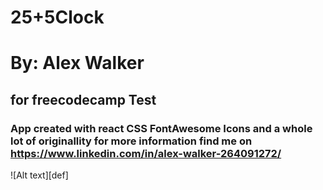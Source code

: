 # 25+5Clock

# By: Alex Walker 

## for freecodecamp Test

### App created with react CSS FontAwesome Icons and a whole lot of originallity for more information find me on https://www.linkedin.com/in/alex-walker-264091272/

 ![Alt text][def]
